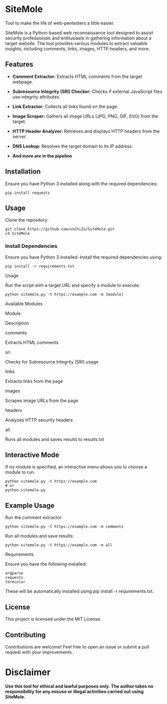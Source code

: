 # SiteMole
Tool to make the life of web-pentesters a little easier.


SiteMole is a Python-based web reconnaissance tool designed to assist security professionals and enthusiasts in gathering information about a target website. The tool provides various modules to extract valuable insights, including comments, links, images, HTTP headers, and more.

## Features

- **Comment Extractor:** Extracts HTML comments from the target webpage.

- **Subresource Integrity (SRI) Checker:** Checks if external JavaScript files use integrity attributes.

- **Link Extractor:** Collects all links found on the page.

- **Image Scraper:** Gathers all image URLs (JPG, PNG, GIF, SVG) from the target.

- **HTTP Header Analyzer:** Retrieves and displays HTTP headers from the server.

- **DNS Lookup:** Resolves the target domain to its IP address.

- **And more are in the pipeline**

## Installation

Ensure you have Python 3 installed along with the required dependencies:
```
pip install requests
```

## Usage

Clone the repository:
```
git clone https://github.com/vxChiZu/SiteMole.git
cd SiteMole
```
### Install Dependencies

Ensure you have Python 3 installed. Install the required dependencies using:
```
pip install -r requirements.txt
```
Usage

Run the script with a target URL and specify a module to execute:
```
python sitemole.py -t https://example.com -m [module]
```
Available Modules

Module

Description

comments

Extracts HTML comments

sri

Checks for Subresource Integrity (SRI) usage

links

Extracts links from the page

images

Scrapes image URLs from the page

headers

Analyzes HTTP security headers

all

Runs all modules and saves results to results.txt

## Interactive Mode

If no module is specified, an interactive menu allows you to choose a module to run.
```
python sitemole.py -t https://example.com
# or
python sitemole.py
```

## Example Usage

Run the comment extractor:
```
python sitemole.py -t https://example.com -m comments
```
Run all modules and save results:
```
python sitemole.py -t https://example.com -m all
```
Requirements

Ensure you have the following installed:
```
argparse
requests
termcolor
```
These will be automatically installed using pip install -r requirements.txt.

## License

This project is licensed under the MIT License.
## Contributing

Contributions are welcome! Feel free to open an issue or submit a pull request with your improvements.

# Disclaimer

**Use this tool for ethical and lawful purposes only. The author takes no responsibility for any misuse or illegal activities carried out using SiteMole.**

